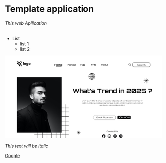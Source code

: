 # Template application
###### This web Apllication

* List
    * list 1
    * list 2

![Thumbal Imaga](thumbnail.png)

*This text will be italic*


[Google](https://www.google.com/)


 